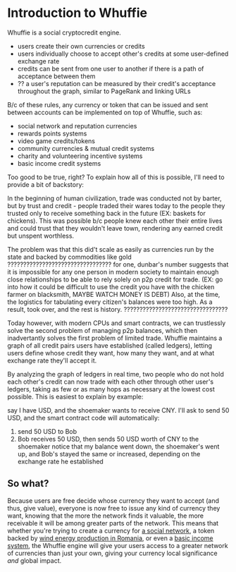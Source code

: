 # Introduction to Whuffie

Whuffie is a social cryptocredit engine.
- users create their own currencies or credits
- users individually choose to accept other's credits at some user-defined exchange rate
- credits can be sent from one user to another if there is a path of acceptance between them
- ?? a user's reputation can be measured by their credit's acceptance throughout the graph, similar to PageRank and linking URLs

B/c of these rules, any currency or token that can be issued and sent between accounts can be implemented on top of Whuffie, such as:
- social network and reputation currencies
- rewards points systems
- video game credits/tokens
- community currencies & mutual credit systems
- charity and volunteering incentive systems
- basic income credit systems

Too good to be true, right? To explain how all of this is possible, I'll need to provide a bit of backstory:

In the beginning of human civilization, trade was conducted not by barter, but by trust and credit - people traded their wares today to the people they trusted only to receive something back in the future
(EX: baskets for chickens).
This was possible b/c people knew each other their entire lives and could trust that they wouldn't leave town, rendering any earned credit but unspent worthless.

The problem was that this did't scale as easily as currencies run by the state and backed by commodities like gold
?????????????????????????????????
for one, dunbar's number suggests that it is impossible for any one person in modern society to maintain enough close relationships to be able to rely solely on p2p credit for trade.
(EX: go into how it could be difficult to use the credit you have with the chicken farmer on blacksmith, MAYBE WATCH MONEY IS DEBT)
Also, at the time, the logistics for tabulating every citizen's balances were too high. As a result,  took over, and the rest is history.
?????????????????????????????????

Today however, with modern CPUs and smart contracts, we can trustlessly solve the second problem of managing p2p balances, which then inadvertantly solves the first problem of limited trade. Whuffie maintains a graph of all credit pairs users have established (called ledgers), letting users define whose credit they want, how many they want, and at what exchange rate they'll accept it.

By analyzing the graph of ledgers in real time, two people who do not hold each other's credit can now trade with each other through other user's ledgers, taking as few or as many hops as necessary at the lowest cost possible. This is easiest to explain by example:

say I have USD, and the shoemaker wants to receive CNY. I'll ask to send 50 USD, and the smart contract code will automatically:
1) send 50 USD to Bob
2) Bob receives 50 USD, then sends 50 USD worth of CNY to the shoemaker
notice that my balance went down, the shoemaker's went up, and Bob's stayed the same or increased, depending on the exchange rate he established

## So what?

Because users are free decide whose currency they want to accept (and thus, give value), everyone is now free to issue any kind of currency they want, knowing that the more the network finds it valuable, the more receivable it will be among greater parts of the network. This means that whether you're trying to create a currency for [a social network](), a token backed by [wind energy production in Romania](), or even a [basic income system](), the Whuffie engine will give your users access to a greater network of currencies than just your own, giving your currency local significance *and* global impact.
